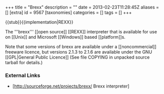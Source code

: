 +++
title = "Brexx"
description = ""
date = 2013-02-23T11:28:45Z
aliases = []
[extra]
id = 9567
[taxonomies]
categories = []
tags = []
+++

{{stub}}{{implementation|REXX}}

The '''brexx''' [[open source]] [[REXX]] interpreter that is available for use on [[Unix]] and Microsoft [[Windows]] based [[platform]]s.

Note that some versions of brexx are available under a [[noncommercial]] freeware licence, but versions 2.1.3 to 2.1.6 are available under the GNU [[GPL|General Public Licence]] (See file COPYING in unpacked source tarball for details.)


###  External Links 


* [http://sourceforge.net/projects/brexx/ Brexx interpreter]

